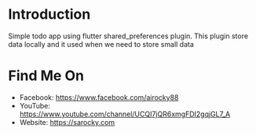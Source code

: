 # Introduction
Simple todo app using flutter shared_preferences plugin. This plugin store data locally and it used when we need to store small data


# Find Me On
- Facebook: https://www.facebook.com/airocky88
- YouTube: https://www.youtube.com/channel/UCQI7jQR6xmgFDI2gqjGL7_A
- Website: https://sarocky.com
